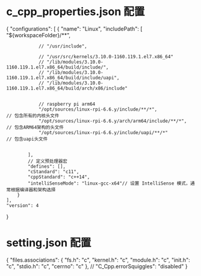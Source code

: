 # c_cpp_properties.json 配置 


{
    "configurations": [
        {
            "name": "Linux",
            "includePath": [
                "${workspaceFolder}/**",


                // "/usr/include",
                
                // "/usr/src/kernels/3.10.0-1160.119.1.el7.x86_64"
                // "/lib/modules/3.10.0-1160.119.1.el7.x86_64/build/include/",
                // "/lib/modules/3.10.0-1160.119.1.el7.x86_64/build/include/uapi",
                // "/lib/modules/3.10.0-1160.119.1.el7.x86_64/build/arch/x86/include"


                // raspberry pi arm64
                "/opt/sources/linux-rpi-6.6.y/include/**/*",               // 包含所有的内核头文件
                "/opt/sources/linux-rpi-6.6.y/arch/arm64/include/**/*",    // 包含ARM64架构的头文件
                "/opt/sources/linux-rpi-6.6.y/include/uapi/**/*"           // 包含uapi头文件


            ],
            // 定义预处理器宏
            "defines": [],
            "cStandard": "c11",
            "cppStandard": "c++14",
            "intelliSenseMode": "linux-gcc-x64"// 设置 IntelliSense 模式，通常根据编译器和架构选择
        }
    ],
    "version": 4
}




# setting.json 配置

{
    "files.associations": {
        "fs.h": "c",
        "kernel.h": "c",
        "module.h": "c",
        "init.h": "c",
        "stdio.h": "c",
        "cerrno": "c"
    },
    // "C_Cpp.errorSquiggles": "disabled"
}